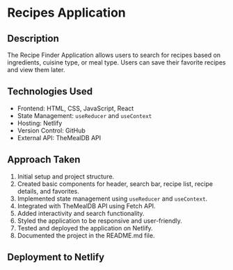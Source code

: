 # Recipes Application

## Description
The Recipe Finder Application allows users to search for recipes based on ingredients, cuisine type, or meal type. Users can save their favorite recipes and view them later.

## Technologies Used
- Frontend: HTML, CSS, JavaScript, React
- State Management: `useReducer` and `useContext`
- Hosting: Netlify
- Version Control: GitHub
- External API: TheMealDB API

## Approach Taken
1. Initial setup and project structure.
2. Created basic components for header, search bar, recipe list, recipe details, and favorites.
3. Implemented state management using `useReducer` and `useContext`.
4. Integrated with TheMealDB API using Fetch API.
5. Added interactivity and search functionality.
6. Styled the application to be responsive and user-friendly.
7. Tested and deployed the application on Netlify.
8. Documented the project in the README.md file.

## Deployment to Netlify